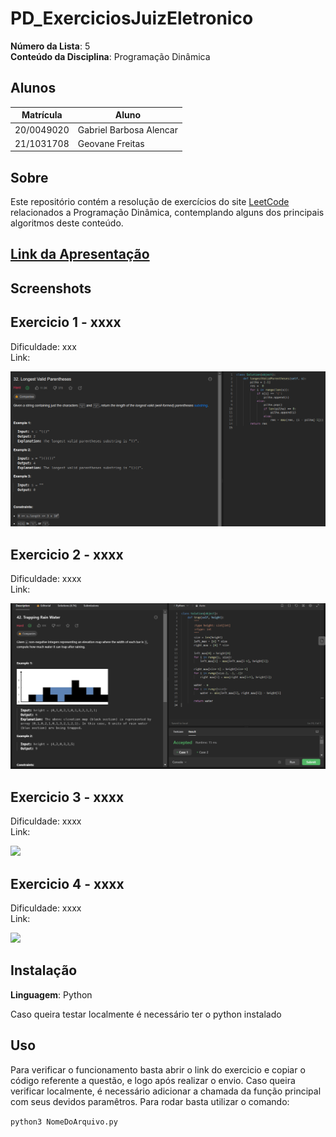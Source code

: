 # PD_ExerciciosJuizEletronico

**Número da Lista**: 5<br>
**Conteúdo da Disciplina**: Programação Dinâmica<br>

## Alunos
|Matrícula | Aluno |
| -- | -- |
| 20/0049020  |  Gabriel Barbosa Alencar |
| 21/1031708  |  Geovane Freitas |

## Sobre 
Este repositório contém a resolução de exercícios do site [LeetCode](https://leetcode.com/) relacionados a Programação Dinâmica, contemplando alguns dos principais algoritmos deste conteúdo.

## [Link da Apresentação]()

## Screenshots

## Exercicio 1 - xxxx

Dificuldade: xxx<br>
Link: []()


![](assets/img/exec1.png)

## Exercicio 2 - xxxx

Dificuldade: xxxx <br>
Link: []()

![](assets/img/exec2.png)


## Exercicio 3 - xxxx

Dificuldade: xxxx <br>
Link: []()


![](assets/img/exec3.png)

## Exercicio 4 - xxxx

Dificuldade: xxxx <br>
Link: []()

![](assets/img/exec4.png)


## Instalação 

**Linguagem**: Python<br>

Caso queira testar localmente é necessário ter o python instalado

## Uso 

Para verificar o funcionamento basta abrir o link do exercicio e copiar o código referente a questão, e logo após realizar o envio. Caso queira verificar localmente, é necessário adicionar a chamada da função principal com seus devidos paramêtros. Para rodar basta utilizar o comando:

`python3 NomeDoArquivo.py`




